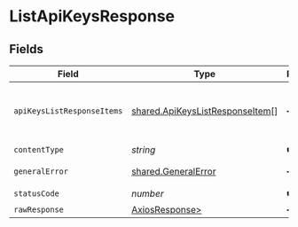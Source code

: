 # ListApiKeysResponse


## Fields

| Field                                                                              | Type                                                                               | Required                                                                           | Description                                                                        |
| ---------------------------------------------------------------------------------- | ---------------------------------------------------------------------------------- | ---------------------------------------------------------------------------------- | ---------------------------------------------------------------------------------- |
| `apiKeysListResponseItems`                                                         | [shared.ApiKeysListResponseItem](../../models/shared/apikeyslistresponseitem.md)[] | :heavy_minus_sign:                                                                 | Returned the API keys for the Neon account                                         |
| `contentType`                                                                      | *string*                                                                           | :heavy_check_mark:                                                                 | N/A                                                                                |
| `generalError`                                                                     | [shared.GeneralError](../../models/shared/generalerror.md)                         | :heavy_minus_sign:                                                                 | General Error                                                                      |
| `statusCode`                                                                       | *number*                                                                           | :heavy_check_mark:                                                                 | N/A                                                                                |
| `rawResponse`                                                                      | [AxiosResponse>](https://axios-http.com/docs/res_schema)                           | :heavy_minus_sign:                                                                 | N/A                                                                                |